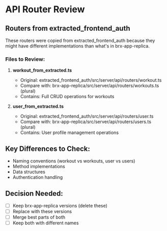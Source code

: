 # API Router Review

## Routers from extracted_frontend_auth

These routers were copied from extracted_frontend_auth because they might have different implementations than what's in brx-app-replica.

### Files to Review:
1. **workout_from_extracted.ts** 
   - Original: extracted_frontend_auth/src/server/api/routers/workout.ts
   - Compare with: brx-app-replica/src/server/api/routers/workouts.ts (plural)
   - Contains: Full CRUD operations for workouts

2. **user_from_extracted.ts**
   - Original: extracted_frontend_auth/src/server/api/routers/user.ts  
   - Compare with: brx-app-replica/src/server/api/routers/users.ts (plural)
   - Contains: User profile management operations

## Key Differences to Check:
- Naming conventions (workout vs workouts, user vs users)
- Method implementations
- Data structures
- Authentication handling

## Decision Needed:
- [ ] Keep brx-app-replica versions (delete these)
- [ ] Replace with these versions
- [ ] Merge best parts of both
- [ ] Keep both with different names 